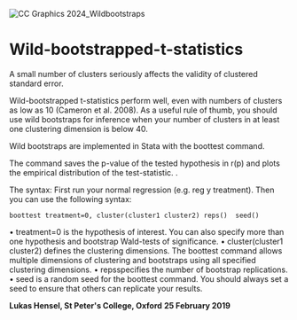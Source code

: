 ![CC Graphics 2024_Wildbootstraps](https://github.com/csae-coders-corner/Wild-bootstrapped-t-statistics/assets/148211163/d501bf72-3658-46e2-988e-a8cb2386179e)


# Wild-bootstrapped-t-statistics
A small number of clusters seriously affects the validity of clustered standard error. 

Wild-bootstrapped t-statistics perform well, even with numbers of clusters as low as 10 (Cameron et al. 2008). As a useful rule of thumb, you should use wild bootstraps for inference when your number of clusters in at least one clustering dimension is below 40.

Wild bootstraps are implemented in Stata with the boottest command. 

The command saves the p-value of the tested hypothesis in r(p) and plots the empirical distribution of the test-statistic.	. 

The syntax:
First run your normal regression (e.g. reg y treatment). Then you can use the following syntax:

```
boottest treatment=0, cluster(cluster1 cluster2) reps()  seed()
```

•	treatment=0 is the hypothesis of interest. You can also specify more than one hypothesis and bootstrap Wald-tests of significance.
•	cluster(cluster1 cluster2) defines the clustering dimensions. The boottest command allows multiple dimensions of clustering and bootstraps using all specified clustering dimensions.
•	repsspecifies the number of bootstrap replications. 
•	seed is a random seed for the boottest command. You should always set a seed to ensure that others can replicate your results. 

**Lukas Hensel, St Peter's College, Oxford**
**25 February 2019**
